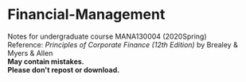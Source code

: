 # Financial-Management
Notes for undergraduate course MANA130004 (2020Spring)     
Reference: *Principles of Corporate Finance (12th Edition)* by Brealey & Myers & Allen       
**May contain mistakes.**     
**Please don't repost or download.**  
